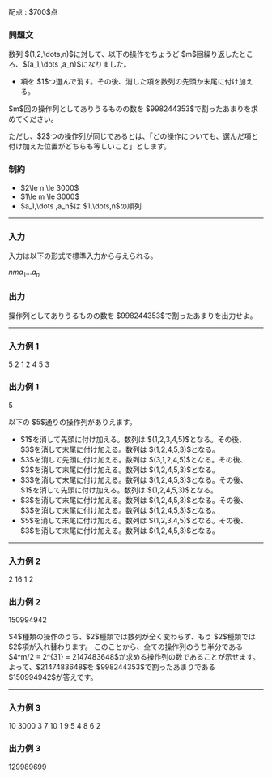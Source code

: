 
<div>

<span>

<span>

<p>
配点 : $700$点
</p>

<div>

<section>

### **問題文**

<p>
数列 $(1,2,\dots,n)$に対して、以下の操作をちょうど $m$回繰り返したところ、$(a_1,\dots ,a_n)$になりました。
</p>

<ul>

<li>
項を $1$つ選んで消す。その後、消した項を数列の先頭か末尾に付け加える。
</li>

</ul>

<p>
$m$回の操作列としてありうるものの数を $998244353$で割ったあまりを求めてください。
</p>

<p>
ただし、$2$つの操作列が同じであるとは、「どの操作についても、選んだ項と付け加えた位置がどちらも等しいこと」とします。
</p>

</section>

</div>

<div>

<section>

### **制約**

<ul>

<li>
$2\le n \le 3000$
</li>

<li>
$1\le m \le 3000$
</li>

<li>
$a_1,\dots ,a_n$は $1,\dots,n$の順列
</li>

</ul>

</section>

</div>

---

<div>

<div>

<section>

### **入力**

<p>
入力は以下の形式で標準入力から与えられる。
</p>

<div>

$n$$m$$a_1$$\dots$$a_n$
</div>

</section>

</div>

<div>

<section>

### **出力**

<p>
操作列としてありうるものの数を $998244353$で割ったあまりを出力せよ。
</p>

</section>

</div>

</div>

---

<div>

<section>

### **入力例 1**

<div>

5 2
1 2 4 5 3

</div>

</section>

</div>

<div>

<section>

### **出力例 1**

<div>

5

</div>

<p>
以下の $5$通りの操作列がありえます。
</p>

<ul>

<li>
$1$を消して先頭に付け加える。数列は $(1,2,3,4,5)$となる。その後、$3$を消して末尾に付け加える。数列は $(1,2,4,5,3)$となる。
</li>

<li>
$3$を消して先頭に付け加える。数列は $(3,1,2,4,5)$となる。その後、$3$を消して末尾に付け加える。数列は $(1,2,4,5,3)$となる。
</li>

<li>
$3$を消して末尾に付け加える。数列は $(1,2,4,5,3)$となる。その後、$1$を消して先頭に付け加える。数列は $(1,2,4,5,3)$となる。
</li>

<li>
$3$を消して末尾に付け加える。数列は $(1,2,4,5,3)$となる。その後、$3$を消して末尾に付け加える。数列は $(1,2,4,5,3)$となる。
</li>

<li>
$5$を消して末尾に付け加える。数列は $(1,2,3,4,5)$となる。その後、$3$を消して末尾に付け加える。数列は $(1,2,4,5,3)$となる。
</li>

</ul>

</section>

</div>

---

<div>

<section>

### **入力例 2**

<div>

2 16
1 2

</div>

</section>

</div>

<div>

<section>

### **出力例 2**

<div>

150994942

</div>

<p>
$4$種類の操作のうち、$2$種類では数列が全く変わらず、もう $2$種類では $2$項が入れ替わります。
このことから、全ての操作列のうち半分である $4^m/2 = 2^{31} = 2147483648$が求める操作列の数であることが示せます。
よって、$2147483648$を $998244353$で割ったあまりである $150994942$が答えです。
</p>

</section>

</div>

---

<div>

<section>

### **入力例 3**

<div>

10 3000
3 7 10 1 9 5 4 8 6 2

</div>

</section>

</div>

<div>

<section>

### **出力例 3**

<div>

129989699

</div>

</section>

</div>

</span>

</span>

</div>
